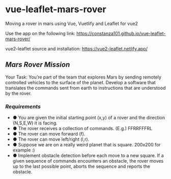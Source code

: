 # vue-leaflet-mars-rover
Moving a rover in mars using Vue, Vuetlify and Leaflet for vue2

Use the app on the following link: 
https://constanza101.github.io/vue-leaflet-mars-rover/


vue2-leaflet source and installation:
https://vue2-leaflet.netlify.app/

## *Mars Rover Mission*
Your Task:
You’re part of the team that explores Mars by sending remotely controlled vehicles to the surface of the planet. Develop a software that translates the commands sent from earth to instructions that are understood by the rover. 
### *Requirements*
* ● You are given the initial starting point (x,y) of a rover and the direction (N,S,E,W) it is facing. 
* ● The rover receives a collection of commands. (E.g.) FFRRFFFRL 
* ● The rover can move forward (f). 
* ● The rover can move left/right (l,r). 
* ● Suppose we are on a really weird planet that is square. 200x200 for example :) 
* ● Implement obstacle detection before each move to a new square. If a given sequence of commands encounters an obstacle, the rover moves up to the last possible point, aborts the sequence and reports the obstacle. 
